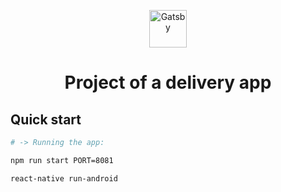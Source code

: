 <p align="center">
<a href="https://www.gatsbyjs.org">
<img alt="Gatsby" src="https://ramuspedro.github.io/images/logo2.svg" width="60" />
</a>
</p>
<h1 align="center">
Project of a delivery app
</h1>

## Quick start

```sh
# -> Running the app:

npm run start PORT=8081

react-native run-android
```